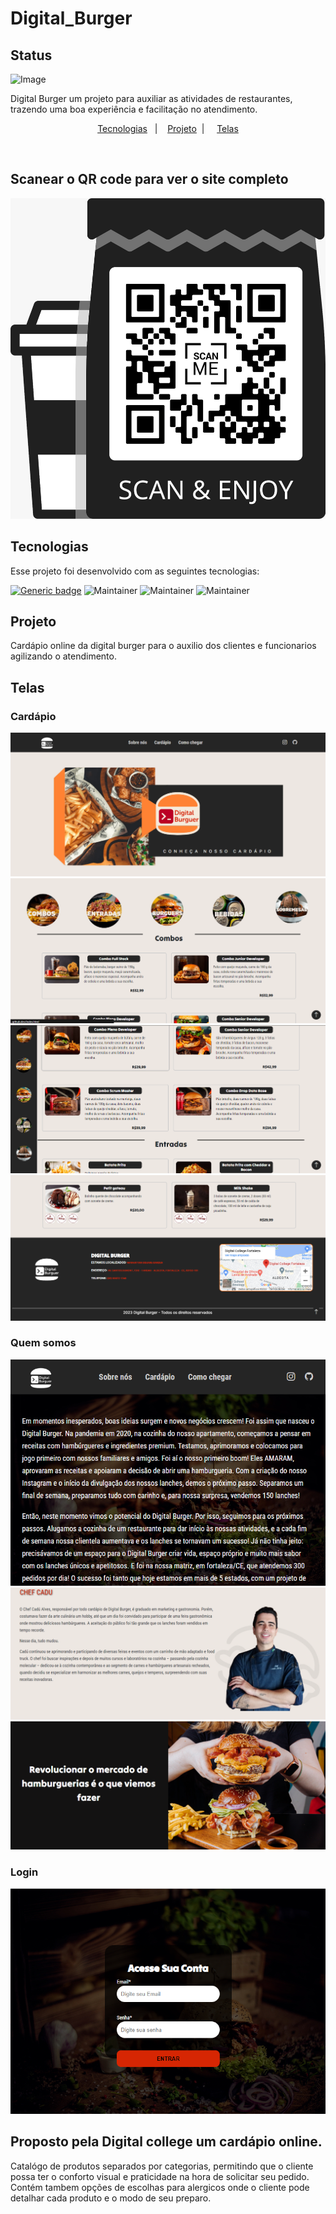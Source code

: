 # Digital_Burger

## Status
![Image](https://user-images.githubusercontent.com/112489062/230792165-150fe0bf-cb3a-4b52-85fd-d48ee38e206f.svg)

Digital Burger um projeto para auxiliar as atividades de restaurantes, trazendo uma boa experiência e facilitação no atendimento.

<p align="center">
  <a href="#tecnologias">Tecnologias</a>&nbsp;&nbsp;&nbsp;|&nbsp;&nbsp;&nbsp;
  <a href="#projeto">Projeto</a>&nbsp; | &nbsp;&nbsp;&nbsp;
  <a href="#telas">Telas</a>

</p>

<br>
<h2>Scanear o QR code para ver o site completo</h2>
<img src="./github/QRcode.jpeg">

<br>

## Tecnologias

Esse projeto foi desenvolvido com as seguintes tecnologias:

[![Generic badge](https://img.shields.io/badge/MarkupLanguage-HTML-<COLOR>.svg)](https://shields.io/)
![Maintainer](https://img.shields.io/badge/StyleSheet-CSS-blue)
![Maintainer](https://img.shields.io/badge/Programming-Javascript-yellow)
![Maintainer](https://img.shields.io/badge/Framework-Bootstrap-red)


## Projeto

Cardápio online da digital burger para o auxilio dos clientes e funcionarios agilizando o atendimento.

## Telas

### Cardápio

<img src="./github/cardapio1.png"><br>
<img src="./github/cardapio2.png"><br>
<img src="./github/cardapio3.png"><br>
<img src="./github/cardapio4.png">

### Quem somos

<img src="./github/sobre.png"><br>
<img src="./github/cadu.png"><br>
<img src="./github/sobre1.png"><br>

### Login

<img src="./github/login.png">

## Proposto pela Digital college um cardápio online.

Catalógo de produtos separados por categorias, permitindo que o cliente possa ter o conforto visual e praticidade na hora de solicitar seu pedido.
Contém tambem opções de escolhas para alergicos onde o cliente pode detalhar cada produto e o modo de seu preparo.

